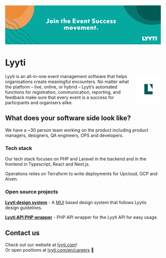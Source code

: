 ![Join the Event Success movement. -Lyyti](/images/Banner.png)

# Lyyti

<img src="https://github.com/lyytioy/.github/blob/main/images/logo.png?raw=true" alt="" height="100px" align="right"/>

Lyyti is an all-in-one event management software that helps organisations create meaningful encounters. No matter what the platform – live, online, or hybrid – Lyyti’s automated functions for registration, communication, reporting, and feedback make sure that every event is a success for participants and organisers alike.

## What does your software side look like?

We have a ~30 person team working on the product including product managers, designers, QA engineers, OPS and developers.

### Tech stack

Our tech stack focuses on PHP and Laravel in the backend and in the frontend in Typescript, React and Next.js.

Operations relies on Terraform to write deployments for Upcloud, GCP and Aiven.

### Open source projects

**[Lyyti design system](https://github.com/lyytioy/lyyti-design-system)** - A [MUI](https://mui.com) based design system that follows Lyytis design guidelines.

**[Lyyti API PHP wrapper](https://github.com/lyytioy/lyyti-api-wrapper-php)** - PHP API wrapper for the Lyyti API for easy usage.


## Contact us
Check out our website at [lyyti.com](https://lyyti.com)!  
Or open positions at [lyyti.com/en/careers](https://www.lyyti.com/en/careers#:~:text=Current%20job%20openings) 🚀
